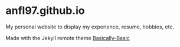# anfl97.github.io
My personal website to display my experience, resume, hobbies, etc.

Made with the Jekyll remote theme [Basically-Basic](https://github.com/mmistakes/jekyll-theme-basically-basic)
